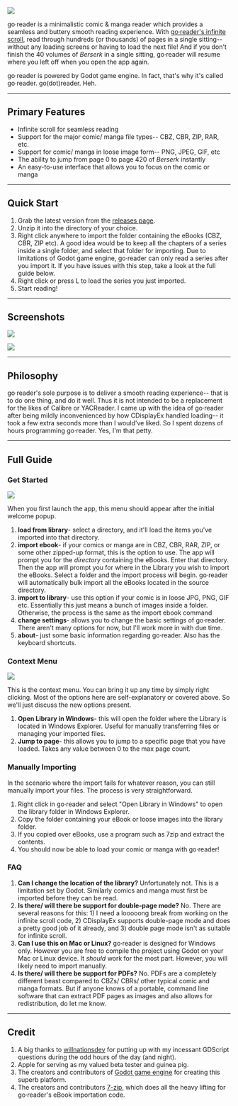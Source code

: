 ![](https://i.imgur.com/x6YjwNe.png)

go·reader is a minimalistic comic & manga reader which provides a seamless and buttery smooth reading experience. With [go·reader's infinite scroll](https://i.imgur.com/Xdb2Fgc.mp4), read through hundreds (or thousands) of pages in a single sitting-- without any loading screens or having to load the next file! And if you don't finish the 40 volumes of *Berserk* in a single sitting, go·reader will resume where you left off when you open the app again.

go·reader is powered by Godot game engine. In fact, that's why it's called go·reader. go(dot)reader. Heh.

--------------------------------------

## Primary Features

- Infinite scroll for seamless reading
- Support for the major comic/ manga file types-- CBZ, CBR, ZIP, RAR, etc.
- Support for comic/ manga in loose image form-- PNG, JPEG, GIF, etc
- The ability to jump from page 0 to page 420 of *Berserk* instantly
- An easy-to-use interface that allows you to focus on the comic or manga

------------------------

## Quick Start

1. Grab the latest version from the [releases page](https://github.com/Sirosky/go-reader/releases).
2. Unzip it into the directory of your choice.
3. Right click anywhere to import the folder containing the eBooks (CBZ, CBR, ZIP etc). A good idea would be to keep all the chapters of a series inside a single folder, and select that folder for importing. Due to limitations of Godot game engine, go·reader can only read a series after you import it. If you have issues with this step, take a look at the full guide below.
4. Right click or press L to load the series you just imported.
5. Start reading!

---------------------------

## Screenshots

![](https://i.imgur.com/Qh40uVO.png)

![](https://i.imgur.com/55xudZJ.png)

------------------------

## Philosophy

go·reader's sole purpose is to deliver a smooth reading experience-- that is to do one thing, and do it well. Thus it is not intended to be a replacement for the likes of Calibre or YACReader. I came up with the idea of go·reader after being mildly inconvenienced by how CDisplayEx handled loading-- it took a few extra seconds more than I would've liked. So I spent dozens of hours programming go·reader. Yes, I'm that petty.

-----------

## Full Guide

### Get Started

![](https://i.imgur.com/GCGs5BH.png)

When you first launch the app, this menu should appear after the initial welcome popup.

1. **load from library**- select a directory, and it'll load the items you've imported into that directory.
2. **import ebook**- if your comics or manga are in CBZ, CBR, RAR, ZIP, or some other zipped-up format, this is the option to use. The app will prompt you for the *directory* containing the eBooks. Enter that directory. Then the app will prompt you for where in the Library you wish to import the eBooks. Select a folder and the import process will begin. go·reader will automatically bulk import all the eBooks located in the source directory.
3. **import to library**- use this option if your comic is in loose JPG, PNG, GIF etc. Essentially this just means a bunch of images inside a folder. Otherwise, the process is the same as the import ebook command
4. **change settings**- allows you to change the basic settings of go·reader. There aren't many options for now, but I'll work more in with due time.
5. **about**- just some basic information regarding go·reader. Also has the keyboard shortcuts.

### Context Menu

![](https://i.imgur.com/VEh6nUm.png)

This is the context menu. You can bring it up any time by simply right clicking. Most of the options here are self-explanatory or covered above. So we'll just discuss the new options present.

1. **Open Library in Windows**- this will open the folder where the Library is located in Windows Explorer. Useful for manually transferring files or managing your imported files.
2. **Jump to page**- this allows you to jump to a specific page that you have loaded. Takes any value between 0 to the max page count.

### Manually Importing 

In the scenario where the import fails for whatever reason, you can still manually import your files. The process is very straightforward.

1. Right click in go·reader and select "Open Library in Windows" to open the library folder in Windows Explorer.
2. Copy the folder containing your eBook or loose images into the library folder.
3. If you copied over eBooks, use a program such as 7zip and extract the contents.
4. You should now be able to load your comic or manga with go·reader!

### **FAQ**

1. **Can I change the location of the library?** Unfortunately not. This is a limitation set by Godot. Similarly comics and manga must first be imported before they can be read.
2. **Is there/ will there be support for double-page mode?** No. There are several reasons for this: 1) I need a looooong break from working on the infinite scroll code, 2) CDisplayEx supports double-page mode and does a pretty good job of it already, and 3) double page mode isn't as suitable for infinite scroll.
3. **Can I use this on Mac or Linux?** go·reader is designed for Windows only. However you are free to compile the project using Godot on your Mac or Linux device. It *should* work for the most part. However, you will likely need to import manually.
4. **Is there/ will there be support for PDFs?** No. PDFs are a completely different beast compared to CBZs/ CBRs/ other typical comic and manga formats. But if anyone knows of a portable, command line software that can extract PDF pages as images and also allows for redistribution, do let me know.

----------

## Credit

1. A big thanks to [willnationsdev](https://gist.github.com/willnationsdev) for putting up with my incessant GDScript questions during the odd hours of the day (and night).
2. Apple for serving as my valued beta tester and guinea pig.
3. The creators and contributors of [Godot game engine](https://godotengine.org/) for creating this superb platform.
4. The creators and contributors [7-zip](https://www.7-zip.org/), which does all the heavy lifting for go·reader's eBook importation code.
